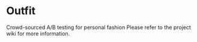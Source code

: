 # Outfit
Crowd-sourced A/B testing for personal fashion
Please refer to the project wiki for more information. 
